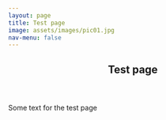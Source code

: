```yaml
---
layout: page
title: Test page
image: assets/images/pic01.jpg
nav-menu: false
---
```


<!-- Main -->
<div id="main" class="alt">

<!-- One -->
<section id="one">
	<div class="inner">
		<header class="major">
			<h1>Test page</h1>
		</header>

<!-- Content -->
<p>Some text for the test page</p>
